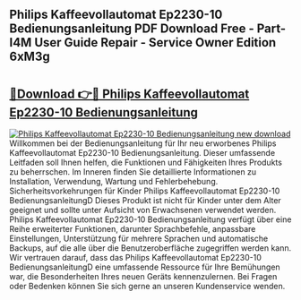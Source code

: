 ## Philips Kaffeevollautomat Ep2230-10 Bedienungsanleitung PDF Download Free - Part-I4M User Guide Repair - Service Owner Edition 6xM3g

# <h2><a href="http://df3tj2.blite.top/?on=Philips+Kaffeevollautomat+Ep2230-10+Bedienungsanleitung">🔗Download 👉🔴 Philips Kaffeevollautomat Ep2230-10 Bedienungsanleitung</a></h2>

[![Philips Kaffeevollautomat Ep2230-10 Bedienungsanleitung new download](https://i.imgur.com/lujVjoI.png)](http://df3tj2.blite.top/?on=Philips+Kaffeevollautomat+Ep2230-10+Bedienungsanleitung)
Willkommen bei der Bedienungsanleitung für Ihr neu erworbenes Philips Kaffeevollautomat Ep2230-10 Bedienungsanleitung. Dieser umfassende Leitfaden soll Ihnen helfen, die Funktionen und Fähigkeiten Ihres Produkts zu beherrschen. Im Inneren finden Sie detaillierte Informationen zu Installation, Verwendung, Wartung und Fehlerbehebung. Sicherheitsvorkehrungen für Kinder Philips Kaffeevollautomat Ep2230-10 BedienungsanleitungD Dieses Produkt ist nicht für Kinder unter dem Alter geeignet und sollte unter Aufsicht von Erwachsenen verwendet werden. Philips Kaffeevollautomat Ep2230-10 Bedienungsanleitung verfügt über eine Reihe erweiterter Funktionen, darunter Sprachbefehle, anpassbare Einstellungen, Unterstützung für mehrere Sprachen und automatische Backups, auf die alle über die Benutzeroberfläche zugegriffen werden kann. Wir vertrauen darauf, dass das Philips Kaffeevollautomat Ep2230-10 BedienungsanleitungD eine umfassende Ressource für Ihre Bemühungen war, die Besonderheiten Ihres neuen Geräts kennenzulernen. Bei Fragen oder Bedenken können Sie sich gerne an unseren Kundenservice wenden.
